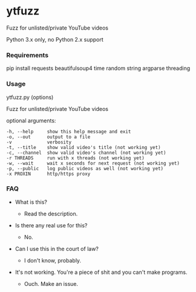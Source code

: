 # ytfuzz
Fuzz for unlisted/private YouTube videos

Python 3.x only, no Python 2.x support

### Requirements
pip install requests beautifulsoup4 time random string argparse threading

### Usage
ytfuzz.py (options)

Fuzz for unlisted/private YouTube videos

optional arguments:

	-h, --help     show this help message and exit
	-o, --out      output to a file
	-v             verbosity
	-t, --title    show valid video's title (not working yet)
	-c, --channel  show valid video's channel (not working yet)
	-r THREADS     run with x threads (not working yet)
	-w, --wait     wait x seconds for next request (not working yet)
	-p, --public   log public videos as well (not working yet)
	-x PROXIN      http/https proxy
	
### FAQ
* What is this?

	* Read the description.
	
* Is there any real use for this?

	* No.

* Can I use this in the court of law?

	* I don't know, probably.
	
* It's not working. You're a piece of shit and you can't make programs.

	* Ouch. Make an issue.
